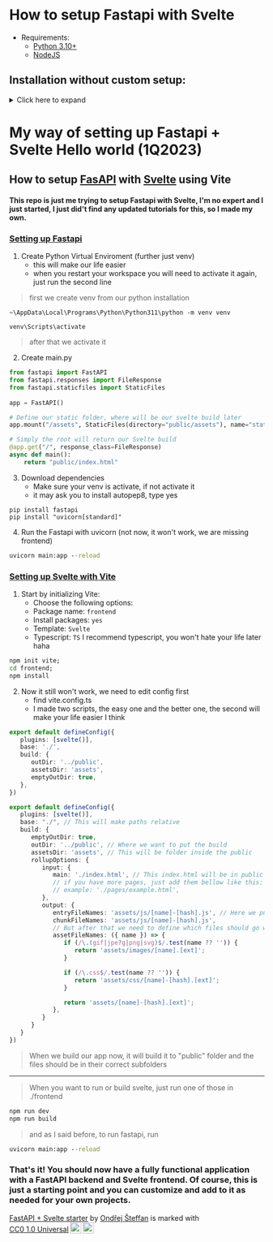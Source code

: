 # How to setup Fastapi with Svelte

- Requirements: 
    - [Python 3.10+](https://www.python.org/downloads/)
    - [NodeJS](https://nodejs.org/en)

## Installation without custom setup:

<details>
  <summary>Click here to expand</summary>

1. Clone this repository

```git
git clone https://github.com/OriginalStefikO/fastapi-svelte-starter.git .
```

2. Create Python virtual enviroment (further just venv)(optional, but will prevent some unexpected errors)
    - when you restart your workspace you will need to activate it again, just run the second line

> first we create venv from our python installation
```cmd
~\AppData\Local\Programs\Python\Python311\python -m venv venv
venv\Scripts\activate
pip install -r requirements.txt #Here are just
```
> after that we activate it and install needed dependencies

3. Get all svelte packages
```cmd
cd ./frontend
npm install
cd ../
```

4. Build svelte and run fastapi with uvicorn
```cmd
cd ./frontend
npm run build; cd ../
uvicorn main:app --reload
```
5. When developing in Svelte, you can use dev server
```cmd
npm run dev
```
 
</details>

# My way of setting up **Fastapi + Svelte** Hello world (1Q2023)

## How to setup **[FasAPI](https://fastapi.tiangolo.com)** with **[Svelte](https://svelte.dev)** using **Vite**

#### This repo is just me trying to setup Fastapi with Svelte, I'm no expert and I just started, I just did't find any updated tutorials for this, so I made my own.

### <ins> Setting up Fastapi </ins>

<!-- [FastAPI + Svelte starter ](https://github.com/OriginalStefikO/fastapi-svelte-starter)by [Ondřej Šteffan ](https://github.com/OriginalStefikO)is marked with [CC0 1.0 Universal ![](https://chooser-beta.creativecommons.org/img/cc-logo.f0ab4ebe.svg)![](https://chooser-beta.creativecommons.org/img/cc-zero.f5450231.svg)](http://creativecommons.org/publicdomain/zero/1.0?ref=chooser-v1) -->

1. Create Python Virtual Enviroment (further just venv)
    - this will make our life easier
    - when you restart your workspace you will need to activate it again, just run the second line

> first we create venv from our python installation
```
~\AppData\Local\Programs\Python\Python311\python -m venv venv

venv\Scripts\activate
```
> after that we activate it

2. Create main.py
```py
from fastapi import FastAPI
from fastapi.responses import FileResponse
from fastapi.staticfiles import StaticFiles
 
app = FastAPI()

# Define our static folder, where will be our svelte build later
app.mount("/assets", StaticFiles(directory="public/assets"), name="static")

# Simply the root will return our Svelte build
@app.get("/", response_class=FileResponse)
async def main():
    return "public/index.html"
```

3. Download dependencies
    - Make sure your venv is activate, if not activate it
    - it may ask you to install autopep8, type yes

```
pip install fastapi
pip install "uvicorn[standard]"
```

4. Run the Fastapi with uvicorn (not now, it won't work, we are missing frontend)
```cmd
uvicorn main:app --reload
```

### <ins> Setting up Svelte with Vite </ins>

1. Start by initializing Vite:
   - Choose the following options:
   - Package name: `frontend`
   - Install packages: `yes`
   - Template: `Svelte`
   - Typescript: `TS` I recommend typescript, you won't hate your life later haha

```cmd
npm init vite;
cd frontend;
npm install
```

2. Now it still won't work, we need to edit config first
   - find vite.config.ts
   - I made two scripts, the easy one and the better one, the second will make your life easier I think

```ts
export default defineConfig({
   plugins: [svelte()],
   base: './',
   build: { 
      outDir: '../public',
      assetsDir: 'assets',
      emptyOutDir: true,
   },
})
```

```ts
export default defineConfig({
   plugins: [svelte()],
   base: "./", // This will make paths relative
   build: {
      emptyOutDir: true,
      outDir: '../public', // Where we want to put the build
      assetsDir: 'assets', // This will be folder inside the public
      rollupOptions: {
         input: {
            main: './index.html', // This index.html will be in public folder
            // if you have more pages, just add them bellow like this:
            // example: './pages/example.html',
         },
         output: {
            entryFileNames: 'assets/js/[name]-[hash].js', // Here we put all js files into js folder
            chunkFileNames: 'assets/js/[name]-[hash].js',
            // But after that we need to define which files should go where with regex
            assetFileNames: ({ name }) => {
               if (/\.(gif|jpe?g|png|svg)$/.test(name ?? '')) {
                  return 'assets/images/[name].[ext]';
               }

               if (/\.css$/.test(name ?? '')) {
                  return 'assets/css/[name]-[hash].[ext]';
               }

               return 'assets/[name]-[hash].[ext]';
            },
         }
      }     
   }
})
```

> When we build our app now, it will build it to "public" folder and the files should be in their correct subfolders

***

> When you want to run or build svelte, just run one of those in ./frontend
```cmd
npm run dev
npm run build
```

> and as I said before, to run fastapi, run
```cmd
uvicorn main:app --reload
```

### That's it! You should now have a fully functional application with a FastAPI backend and Svelte frontend. Of course, this is just a starting point and you can customize and add to it as needed for your own projects.


<p xmlns:cc="http://creativecommons.org/ns#" xmlns:dct="http://purl.org/dc/terms/"><a property="dct:title" rel="cc:attributionURL" href="https://github.com/OriginalStefikO/fastapi-svelte-starter">FastAPI + Svelte starter</a> by <a rel="cc:attributionURL dct:creator" property="cc:attributionName" href="https://github.com/OriginalStefikO">Ondřej Šteffan</a> is marked with <a href="http://creativecommons.org/publicdomain/zero/1.0?ref=chooser-v1" target="_blank" rel="license noopener noreferrer" style="display:inline-block;">CC0 1.0 Universal<img style="height:22px!important;margin-left:3px;vertical-align:text-bottom;" src="https://mirrors.creativecommons.org/presskit/icons/cc.svg?ref=chooser-v1"><img style="height:22px!important;margin-left:3px;vertical-align:text-bottom;" src="https://mirrors.creativecommons.org/presskit/icons/zero.svg?ref=chooser-v1"></a></p>
